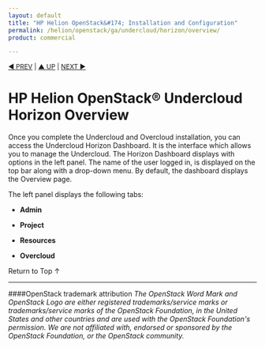 ```yaml
---
layout: default
title: "HP Helion OpenStack&#174; Installation and Configuration"
permalink: /helion/openstack/ga/undercloud/horizon/overview/
product: commercial

---
```

<!--UNDER REVISION-->


<script>

function PageRefresh {
onLoad="window.refresh"
}

PageRefresh();

</script>

<p style="font-size: small;"> <a href="/helion/openstack/support-matrix-beta/">&#9664; PREV</a> | <a href="/helion/openstack/">&#9650; UP</a> | <a href="/helion/openstack/install-beta/prereqs/">NEXT &#9654;</a> </p>

# HP Helion OpenStack&#174; Undercloud Horizon Overview
Once you complete the Undercloud and Overcloud installation, you can access the Undercloud Horizon Dashboard. It is the interface which allows you to manage the Undercloud. The Horizon Dashboard displays with options in the left panel. The name of the user logged in, is displayed on the top bar along with a drop-down menu. By default, the dashboard displays the Overview page.

The left panel displays the following tabs:

* **Admin**

* **Project**

* **Resources**

* **Overcloud**
 

<a href="#top" style="padding:14px 0px 14px 0px; text-decoration: none;"> Return to Top &#8593; </a>

----
####OpenStack trademark attribution
*The OpenStack Word Mark and OpenStack Logo are either registered trademarks/service marks or trademarks/service marks of the OpenStack Foundation, in the United States and other countries and are used with the OpenStack Foundation's permission. We are not affiliated with, endorsed or sponsored by the OpenStack Foundation, or the OpenStack community.*
